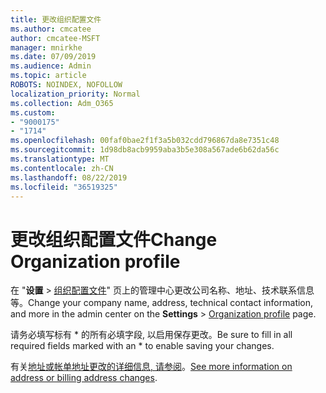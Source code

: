 ```yaml
---
title: 更改组织配置文件
ms.author: cmcatee
author: cmcatee-MSFT
manager: mnirkhe
ms.date: 07/09/2019
ms.audience: Admin
ms.topic: article
ROBOTS: NOINDEX, NOFOLLOW
localization_priority: Normal
ms.collection: Adm_O365
ms.custom:
- "9000175"
- "1714"
ms.openlocfilehash: 00faf0bae2f1f3a5b032cdd796867da8e7351c48
ms.sourcegitcommit: 1d98db8acb9959aba3b5e308a567ade6b62da56c
ms.translationtype: MT
ms.contentlocale: zh-CN
ms.lasthandoff: 08/22/2019
ms.locfileid: "36519325"
---
```

# <a name="change-organization-profile"></a><span data-ttu-id="7901d-102">更改组织配置文件</span><span class="sxs-lookup"><span data-stu-id="7901d-102">Change Organization profile</span></span>

<span data-ttu-id="7901d-103">在 "**设置** > [组织配置文件](https://go.microsoft.com/fwlink/p/?linkid=2067339)" 页上的管理中心更改公司名称、地址、技术联系信息等。</span><span class="sxs-lookup"><span data-stu-id="7901d-103">Change your company name, address, technical contact information, and more in the admin center on the **Settings** > [Organization profile](https://go.microsoft.com/fwlink/p/?linkid=2067339) page.</span></span>

<span data-ttu-id="7901d-104">请务必填写标有 \* 的所有必填字段, 以启用保存更改。</span><span class="sxs-lookup"><span data-stu-id="7901d-104">Be sure to fill in all required fields marked with an \* to enable saving your changes.</span></span>

<span data-ttu-id="7901d-105">有关[地址或帐单地址更改的详细信息, 请参阅](https://docs.microsoft.com/office365/admin/manage/change-address-contact-and-more)。</span><span class="sxs-lookup"><span data-stu-id="7901d-105">[See more information on address or billing address changes](https://docs.microsoft.com/office365/admin/manage/change-address-contact-and-more).</span></span>